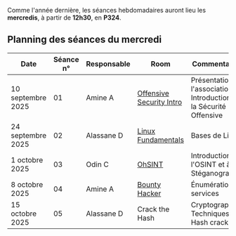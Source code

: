 Comme l'année dernière, les séances hebdomadaires auront lieu les **mercredis**, à partir de **12h30**, en **P324**.

## Planning des séances du mercredi

| Date | Séance n° | Responsable | Room | Commentaires 
|--|--|--|--|--
| 10 septembre 2025 | 01 | Amine A  | [Offensive Security Intro](https://tryhackme.com/room/offensivesecurityintro) | Présentation de l'association et Introduction à la Sécurité Offensive 
| 24 septembre 2025 | 02 | Alassane D | [Linux Fundamentals](https://tryhackme.com/room/linuxfundamentalspart1) | Bases de Linux
| 1 octobre 2025 | 03 | Odin C | [OhSINT](https://tryhackme.com/room/ohsint) | Introduction à l'OSINT et à la Stéganographie 
| 8 octobre 2025 | 04 | Amine A | [Bounty Hacker](https://tryhackme.com/room/cowboyhacker) | Énumération de services  
| 15 octobre 2025 | 05 | Alassane D | Crack the Hash | Cryptographie, Techniques de Hash cracking
<!-- upcoming sessions (hidden for now)
| 15 octobre 2025 | 06 | / | BruteIt | Cryptographie asymétrique, retour sur plusieurs notions  
| 6 novembre 2024 | 07 | Brooklyn Nine Nine | Stéganographie, élévation de privilèges 
| 13 novembre 2024 | 08 | Martin E | Exploitation des failles de formulaire : Obtenir un Reverse Shell |  Utilisation de BurpSuite
| 20 novembre 2024 | 09 | / | Bounty Hacker | Retour sur plusieurs notions
| 4 décembre 2024 | 10 | / | Début de l'Advent of Cyber | Analyse de log  
| 22 janvier 2025 | 11 | CONFÉRENCE 1 |  |  
| 26 mars 2025 | 12 |  | CONFÉRENCE 2 |  
| 28 mai 2025 | 13 | / | Root Me |  Divers 
--!>
